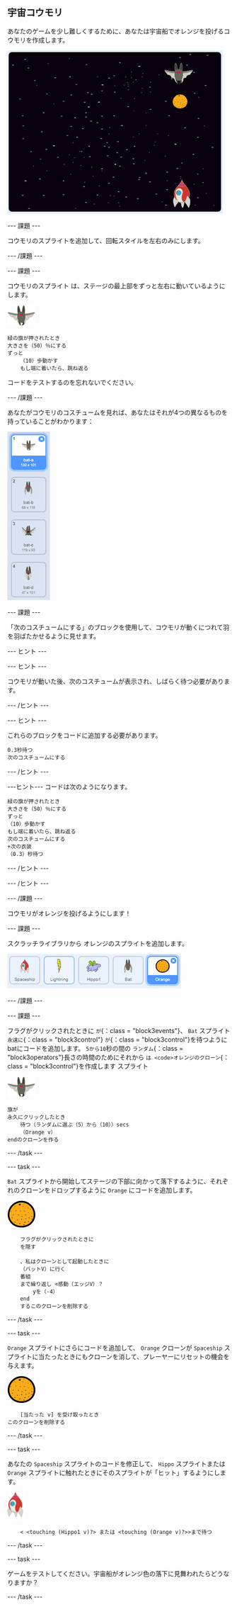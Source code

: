 ## 宇宙コウモリ

あなたのゲームを少し難しくするために、あなたは宇宙船でオレンジを投げるコウモリを作成します。

![宇宙船にオレンジを投げるコウモリ](images/bat-oranges.png)

\--- 課題 \---

コウモリのスプライトを追加して、回転スタイルを左右のみにします。

\--- /課題 \---

\--- 課題 \---

コウモリのスプライト は、ステージの最上部をずっと左右に動いているようにします。

![コウモリのスプライト](images/bat-sprite.png)

```blocks3
緑の旗が押されたとき
大きさを（50）％にする
ずっと
    （10）歩動かす
    もし端に着いたら、跳ね返る
```

コードをテストするのを忘れないでください。

\--- /課題 \---

あなたがコウモリのコスチュームを見れば、あなたはそれが4つの異なるものを持っていることがわかります：

![スクリーンショット](images/invaders-bat-costume.png)

\--- 課題 \---

「次のコスチュームにする」のブロックを使用して、コウモリが動くにつれて羽を羽ばたかせるように見せます。

\--- ヒント \---

\--- ヒント \---

コウモリが動いた後、次のコスチュームが表示され、しばらく待つ必要があります。

\--- /ヒント \---

\--- ヒント \---

これらのブロックをコードに追加する必要があります。

```blocks3
0.3秒待つ
次のコスチュームにする

```

\--- /ヒント \---

\---ヒント\--- コードは次のようになります。

```blocks3
緑の旗が押されたとき
大きさを（50）％にする
ずっと
（10）歩動かす
もし端に着いたら、跳ね返る
次のコスチュームにする
+次の衣装
（0.3）秒待つ
```

\--- /ヒント \---

\--- /ヒント \---

\--- /課題 \---

コウモリがオレンジを投げるようにします！

\--- 課題 \---

スクラッチライブラリから オレンジのスプライトを追加します。

![スクリーンショット](images/invaders-orange.png)

\--- /課題 \---

\--- 課題 \---

フラグがクリックされたときに `が`{：class = "block3events"}、 `Bat` スプライト `永遠に`{：class = "block3control"} `が`{：class = "block3control"}を待つようにbatにコードを追加します。 `5から10`秒の間の `ランダム`{：class = "block3operators"}長さの時間のためにそれから `は <code>オレンジのクローン`{：class = "block3control"}を作成します</code> スプライト

![バットスプライト](images/bat-sprite.png)

```blocks3
旗が
永久にクリックしたとき
    待つ（ランダムに選ぶ（5）から（10））secs
    （Orange v）
endのクローンを作る
```

\--- /task \---

\--- task \---

`Bat` スプライトから開始してステージの下部に向かって落下するように、それぞれのクローンをドロップするように `Orange` にコードを追加します。

![オレンジ色のスプライト](images/orange-sprite.png)

```blocks3
    フラグがクリックされたときに
    を隠す

    、私はクローンとして起動したときに
    （バットV）に行く
    番組
    まで繰り返し <感動（エッジV）？
        yを（-4）
    end
    するこのクローンを削除する
```

\--- /task \---

\--- task \---

`Orange` スプライトにさらにコードを追加して、 `Orange` クローンが `Spaceship` スプライトに当たったときにもクローンを消して、プレーヤーにリセットの機会を与えます。

![オレンジ色のスプライト](images/orange-sprite.png)

```blocks3
    [当たった v] を受け取ったとき
このクローンを削除する
```

\--- /task \---

\--- task \---

あなたの `Spaceship` スプライトのコードを修正して、 `Hippo` スプライトまたは `Orange` スプライトに触れたときにそのスプライトが「ヒット」するようにします。

![ロケットスプライト](images/rocket-sprite.png)

```blocks3
    < <touching (Hippo1 v)?> または <touching (Orange v)?>>まで待つ
```

\--- /task \---

\--- task \---

ゲームをテストしてください。宇宙船がオレンジ色の落下に見舞われたらどうなりますか？

\--- /task \---